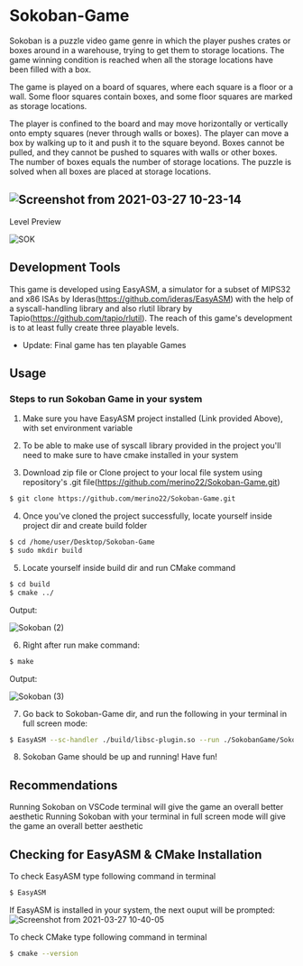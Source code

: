 # Sokoban-Game
Sokoban is a puzzle video game genre in which the player pushes crates or boxes around in a warehouse, trying to get them to storage locations. 
The game winning condition is reached when all the storage locations have been filled with a box.

The game is played on a board of squares, where each square is a floor or a wall. Some floor squares contain boxes, and some floor squares are marked as storage locations.

The player is confined to the board and may move horizontally or vertically onto empty squares (never through walls or boxes). The player can move a box by walking up to it and push it to the square beyond. Boxes cannot be pulled, and they cannot be pushed to squares with walls or other boxes. The number of boxes equals the number of storage locations. The puzzle is solved when all boxes are placed at storage locations.

![Screenshot from 2021-03-27 10-23-14](https://user-images.githubusercontent.com/47042092/112728241-ee376a80-8eeb-11eb-9d3a-af9274951744.png)
---
Level Preview

![SOK](https://user-images.githubusercontent.com/47042092/112728264-04ddc180-8eec-11eb-9911-189fabcc8fec.png)



## Development Tools

This game is developed using EasyASM, a simulator for a subset of MIPS32 and x86 ISAs by Ideras(https://github.com/ideras/EasyASM) with the help of a syscall-handling library and also rlutil library by Tapio(https://github.com/tapio/rlutil). The reach of this game's development is to at least fully create three playable levels.

- Update: Final game has ten playable Games

## Usage

### Steps to run Sokoban Game in your system
 
1. Make sure you have EasyASM project installed (Link provided Above), with set environment variable

2. To be able to make use of syscall library provided in the project you'll need to make sure to have cmake installed in your system

3. Download zip file or Clone project to your local file system using repository's .git file(https://github.com/merino22/Sokoban-Game.git)
```bash
$ git clone https://github.com/merino22/Sokoban-Game.git
```

4. Once you've cloned the project successfully, locate yourself inside project dir and create build folder

```bash
$ cd /home/user/Desktop/Sokoban-Game
$ sudo mkdir build
```
5. Locate yourself inside build dir and run CMake command
```bash
$ cd build
$ cmake ../
```
Output: 

![Sokoban (2)](https://user-images.githubusercontent.com/47042092/112726639-1de27480-8ee4-11eb-9356-18b96a87d9f5.png)

6. Right after run make command: 
```bash
$ make
```
Output:

![Sokoban (3)](https://user-images.githubusercontent.com/47042092/112726646-2cc92700-8ee4-11eb-9b18-ff9fcb99c5bd.png)

7. Go back to Sokoban-Game dir, and run the following in your terminal in full screen mode: 

```bash 
$ EasyASM --sc-handler ./build/libsc-plugin.so --run ./SokobanGame/Sokoban.asm ./SokobanGame/Maps.asm SokobanGame/Figures.asm
```
8. Sokoban Game should be up and running! Have fun!

## Recommendations
Running Sokoban on VSCode terminal will give the game an overall better aesthetic
Running Sokoban with your terminal in full screen mode will give the game an overall better aesthetic

## Checking for EasyASM & CMake Installation
To check EasyASM type following command in terminal
```bash
$ EasyASM
```
If EasyASM is installed in your system, the next ouput will be prompted:
![Screenshot from 2021-03-27 10-40-05](https://user-images.githubusercontent.com/47042092/112727654-1e313e80-8ee9-11eb-8cc1-4eff134dbf5a.png)

To check CMake type following command in terminal
```bash 
$ cmake --version
```
